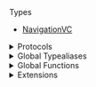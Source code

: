<summary>Types</summary>

  - [NavigationVC](/NavigationVC)

</details>

<details>
<summary>Protocols</summary>

  - [AppearanceProvider](/AppearanceProvider)
  - [ComponentsProvider](/ComponentsProvider)
  - [GenericComponentsProvider](/GenericComponentsProvider)
  - [ThemeProvider](/ThemeProvider)

</details>

<details>
<summary>Global Typealiases</summary>

  - [ChatChannelNamer](/ChatChannelNamer)
  - [\_ChatChannelNamer](/_ChatChannelNamer)

</details>

<details>
<summary>Global Functions</summary>

  - [DefaultChatChannelNamer(maxMemberNames:separator:)](/DefaultChatChannelNamer\(maxMemberNames:separator:\))

</details>

<details>
<summary>Extensions</summary>

  - [\_ChatMessage](/_ChatMessage)

</details>
